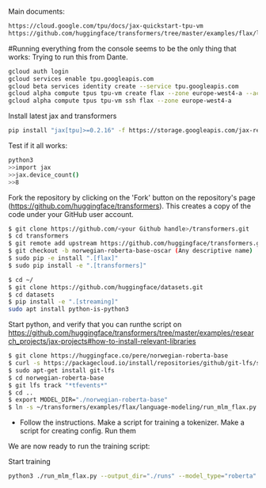 Main documents:
```bash
https://cloud.google.com/tpu/docs/jax-quickstart-tpu-vm
https://github.com/huggingface/transformers/tree/master/examples/flax/language-modeling#masked-language-modeling
```

#Running everything from the console seems to be the only thing that works:
Trying to run this from Dante.
```bash
gcloud auth login
gcloud services enable tpu.googleapis.com
gcloud beta services identity create --service tpu.googleapis.com
gcloud alpha compute tpus tpu-vm create flax --zone europe-west4-a --accelerator-type v3-8 --version v2-alpha
gcloud alpha compute tpus tpu-vm ssh flax --zone europe-west4-a
```

Install latest jax and transformers
```bash
pip install "jax[tpu]>=0.2.16" -f https://storage.googleapis.com/jax-releases/libtpu_releases.html
```

Test if it all works:
```bash
python3
>>import jax
>>jax.device_count()
>>8
```

Fork the repository by clicking on the 'Fork' button on the repository's page (https://github.com/huggingface/transformers). This creates a copy of the code under your GitHub user account.
```bash
$ git clone https://github.com/<your Github handle>/transformers.git
$ cd transformers
$ git remote add upstream https://github.com/huggingface/transformers.git
$ git checkout -b norwegian-roberta-base-oscar (Any descriptive name)
$ sudo pip -e install ".[flax]" 
$ sudo pip install -e ".[transformers]"

$ cd ~/
$ git clone https://github.com/huggingface/datasets.git
$ cd datasets
$ pip install -e ".[streaming]"
sudo apt install python-is-python3

```
Start python, and verify that you can runthe script on https://github.com/huggingface/transformers/tree/master/examples/research_projects/jax-projects#how-to-install-relevant-libraries

```bash
$ git clone https://huggingface.co/pere/norwegian-roberta-base
$ curl -s https://packagecloud.io/install/repositories/github/git-lfs/script.deb.sh | sudo bash
$ sudo apt-get install git-lfs
$ cd norwegian-roberta-base
$ git lfs track "*tfevents*"
$ cd ..
$ export MODEL_DIR="./norwegian-roberta-base"
$ ln -s ~/transformers/examples/flax/language-modeling/run_mlm_flax.py run_mlm_flax.py
```

* Follow the instructions. Make a script for training a tokenizer. Make a script for creating config. Run them

We are now ready to run the training script:

Start training
```bash
python3 ./run_mlm_flax.py --output_dir="./runs" --model_type="roberta" --config_name="${MODEL_DIR}" --tokenizer_name="${MODEL_DIR}" --dataset_name="oscar" --dataset_config_name="unshuffled_deduplicated_no" --max_seq_length="128" --weight_decay="0.01" --per_device_train_batch_size="128" --per_device_eval_batch_size="128"  --learning_rate="3e-4" --warmup_steps="1000" --overwrite_output_dir --pad_to_max_length --num_train_epochs="10" --adam_beta1="0.9" --adam_beta2="0.98"
```







